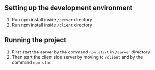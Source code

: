 ## Setting up the development environment

1. Run npm install inside `/server` directory
2. Run npm install inside `/client` directory

## Running the project

1. First start the server by the command `npm start` in `/server` directory
2. Then start the client side server by moving to `/client` and by the command `npm start`
